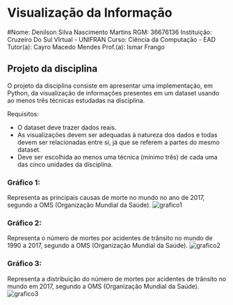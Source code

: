 # Visualização da Informação
#Nome:  Denilson Silva Nascimento Martins
RGM: 36676136
Instituição: Cruzeiro Do Sul VIrtual - UNIFRAN
Curso: Ciência da Computação - EAD
Tutor(a): Cayro Macedo Mendes
Prof.(a): Ismar Frango

## Projeto da disciplina

O projeto da disciplina consiste em apresentar uma implementação, em Python, da visualização de informações presentes em um dataset usando ao menos três técnicas estudadas na disciplina.

Requisitos:
*   O dataset deve trazer dados reais.
*   As visualizações devem ser adequadas à natureza dos dados e todas devem ser relacionadas entre si, já que se referem a partes do mesmo dataset.
*   Deve ser escolhida ao menos uma técnica (mínimo três) de cada uma das cinco unidades da disciplina.

### Gráfico 1:
  Representa as principais causas de morte no mundo no ano de 2017, segundo a OMS (Organização Mundial da Saúde).
![grafico1](https://github.com/DenCarForever/Visualizacao-Da-Informacao/blob/main/renders/grafico1.png)

### Gráfico 2:
  Representa o número de mortes por acidentes de trânsito no mundo de 1990 a 2017, segundo a OMS (Organização Mundial da Saúde).
![grafico2](https://github.com/DenCarForever/Visualizacao-Da-Informacao/blob/main/renders/grafico2.png)

### Gráfico 3:
  Representa a distribuição do número de mortes por acidentes de trânsito no mundo em 2017, segundo a OMS (Organização Mundial da Saúde).
![grafico3](https://github.com/DenCarForever/Visualizacao-Da-Informacao/blob/main/renders/grafico3.png)
